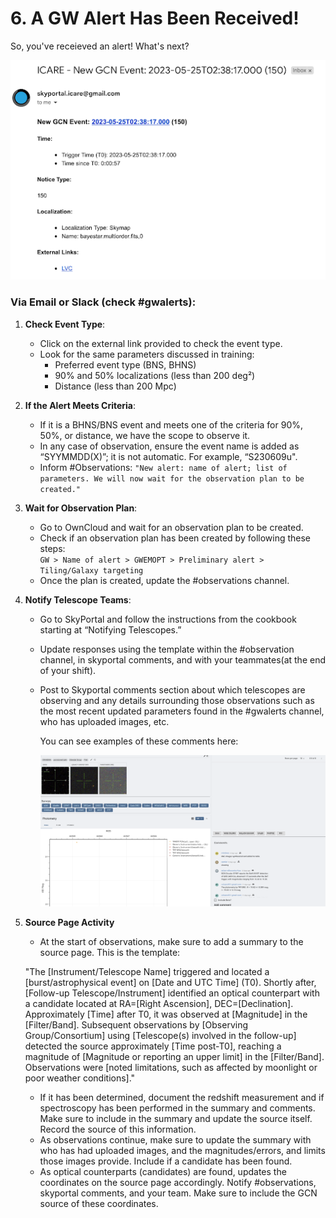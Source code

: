 # 6. A GW Alert Has Been Received!

So, you've receieved an alert! What's next? 

![Alert Example](media/alert_example.png)

### Via Email or Slack (check #gwalerts):

1. **Check Event Type**:
   - Click on the external link provided to check the event type.
   - Look for the same parameters discussed in training:
     - Preferred event type (BNS, BHNS)
     - 90% and 50% localizations (less than 200 deg²)
     - Distance (less than 200 Mpc)

2. **If the Alert Meets Criteria**:
   - If it is a BHNS/BNS event and meets one of the criteria for 90%, 50%, or distance, we have the scope to observe it.
   - In any case of observation, ensure the event name is added as “SYYMMDD(X)”; it is not automatic. For example, “S230609u".
   - Inform #Observations: `"New alert: name of alert; list of parameters. We will now wait for the observation plan to be created."`

3. **Wait for Observation Plan**:
   - Go to OwnCloud and wait for an observation plan to be created.
   - Check if an observation plan has been created by following these steps:  
     `GW > Name of alert > GWEMOPT > Preliminary alert > Tiling/Galaxy targeting`
   - Once the plan is created, update the #observations channel.

4. **Notify Telescope Teams**:
   - Go to SkyPortal and follow the instructions from the cookbook starting at “Notifying Telescopes.”
   - Update responses using the template within the #observation channel, in skyportal comments, and with your teammates(at the end of your shift).
   - Post to Skyportal comments section about which telescopes are observing and any details surrounding those observations such as the most recent updated parameters found in the #gwalerts channel, who has uploaded images, etc.
  
     You can see examples of these comments here:
     
     ![Screenshot of comments section on Skyportal.](media/Skyportalcomments.png)

5. **Source Page Activity**
   - At the start of observations, make sure to add a summary to the source page. This is the template:

   "The [Instrument/Telescope Name] triggered and located a [burst/astrophysical event] on [Date and UTC Time] (T0). Shortly after, [Follow-up Telescope/Instrument] identified an optical counterpart with a candidate located at RA=[Right Ascension], DEC=[Declination]. Approximately [Time] after T0, it was observed at [Magnitude] in the [Filter/Band]. Subsequent observations by [Observing Group/Consortium] using [Telescope(s) involved in the follow-up] detected the source approximately [Time post-T0], reaching a magnitude of [Magnitude or reporting an upper limit] in the [Filter/Band]. Observations were [noted limitations, such as affected by moonlight or poor weather conditions]."
   
   - If it has been determined, document the redshift measurement and if spectroscopy has been performed in the summary and comments. Make sure to include in the summary and update the source itself. Record the source of this information.
   - As observations continue, make sure to update the summary with who has had uploaded images, and the magnitudes/errors, and limits those images provide. Include if a candidate has been found.
   - As optical counterparts (candidates) are found, updates the coordinates on the source page accordingly. Notify #observations, skyportal comments, and your team. Make sure to include the GCN source of these coordinates. 
